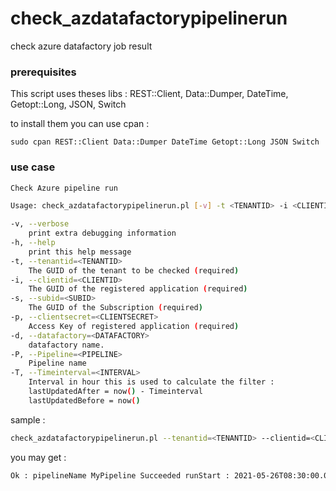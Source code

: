 # check_azdatafactorypipelinerun

check azure datafactory job result

### prerequisites
This script uses theses libs : REST::Client, Data::Dumper, DateTime, Getopt::Long, JSON, Switch

to install them you can use cpan :

```
sudo cpan REST::Client Data::Dumper DateTime Getopt::Long JSON Switch
```
### use case

```bash
Check Azure pipeline run

Usage: check_azdatafactorypipelinerun.pl [-v] -t <TENANTID> -i <CLIENTID> -s <SUBID> -p <CLIENTSECRET> -T <INTERVAL> -d <DATAFACTORY> -P <PIPELINE>

-v, --verbose
    print extra debugging information
-h, --help
    print this help message
-t, --tenantid=<TENANTID>
    The GUID of the tenant to be checked (required)
-i, --clientid=<CLIENTID>
    The GUID of the registered application (required)
-s, --subid=<SUBID>
    The GUID of the Subscription (required)
-p, --clientsecret=<CLIENTSECRET>
    Access Key of registered application (required)
-d, --datafactory=<DATAFACTORY>
    datafactory name.
-P, --Pipeline=<PIPELINE>
    Pipeline name
-T, --Timeinterval=<INTERVAL>
    Interval in hour this is used to calculate the filter :
    lastUpdatedAfter = now() - Timeinterval
    lastUpdatedBefore = now()
```

sample  :

```bash
check_azdatafactorypipelinerun.pl --tenantid=<TENANTID> --clientid=<CLIENTID> --subid=<SUBID> --clientsecret=<CLIENTSECRET> --datafactory=MyDataFactory --Pipeline="MyPipeline" --Timeinterval=740
```
you may get  :

```bash
Ok : pipelineName MyPipeline Succeeded runStart : 2021-05-26T08:30:00.0161584Z runEnd : 2021-05-26T12:00:09.7422132Z
```
